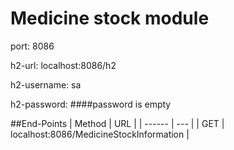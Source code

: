 # Medicine stock module

port: 8086

h2-url: localhost:8086/h2

h2-username: sa

h2-password: 
####password is empty

##End-Points
| Method | URL |
| ------ | --- |
| GET    | localhost:8086/MedicineStockInformation |